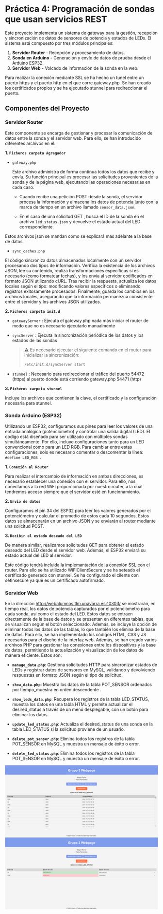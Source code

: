 # Práctica 4: Programación de sondas que usan servicios REST
Este proyecto implementa un sistema de gateway para la gestión, recepción y sincronización de datos de sensores de potencia y estados de LEDs. El sistema está compuesto por tres módulos principales:

1. **Servidor Router** - Recepción y procesamiento de datos.
2. **Sonda en Arduino** - Generación y envío de datos de prueba desde el Arduino ESP32.
3. **Servidor Web** - Volcado de información de la sonda en la web.

Para realizar la conexión mediante SSL se ha hecho un tunel entre un puerto https y el puerto http en el que corre gateway.php. Se han creado los certificados propios y se ha ejecutado stunnel para redireccionar el puerto. 

## Componentes del Proyecto

### Servidor Router
Este componente se encarga de gestionar y procesar la comunicación de datos entre la sonda y el servidor web. Para ello, se han introducido diferentes archivos en el:

**1. `Ficheros carpeta Agregador`**

- `gateway.php`


    Este archivo administra de forma continua todos los datos que recibe y envía. Su función principal es procesar las solicitudes provenientes de la sonda y de la página web, ejecutando las operaciones necesarias en cada caso.

    - Cuando recibe una petición POST desde la sonda, el servidor procesa la información y almacena los datos de potencia junto con la marca de tiempo en un archivo llamado `sensor_data.json`. 

    - En el caso de una solicitud GET , busca el ID de la sonda en el archivo  `led_status.json` y devuelve el estado actual del LED correspondiente.

Estos archivos json se mandan como se explicará mas adelante a la base de datos.

- `sync_caches.php`

El código sincroniza datos almacenados localmente con un servidor procesando dos tipos de información. Verifica la existencia de los archivos JSON, lee su contenido, realiza transformaciones específicas si es necesario (como formatear fechas), y los envía al servidor codificados en formato JSON utilizando cURL. Tras recibir la respuesta, actualiza los datos locales según el tipo: modificando valores específicos o eliminando registros exitosamente procesados. Finalmente, guarda los cambios en los archivos locales, asegurando que la información permanezca consistente entre el servidor y los archivos JSON utilizados.

**2. `Ficheros carpeta init.d`**
- `gatewayServer` : Ejecuta el gateway.php nada más iniciar el router de modo que no es necesario ejecutarlo manualmente
- `syncServer` : Ejecuta la sincronización periódica de los datos y los estados de las sondas
     
    > ⚠️ Es necesario ejecutar el siguiente comando en el router para inicializar la sincronización:
    >
    > ```bash
    > /etc/init.d/syncServer start
    > ```
     
- `stunnel` : Necesario para redireccionar el tráfico del puerto 54472 (https) al puerto donde está corriendo gateway.php 54471 (http)

**3. `Ficheros carpeta stunnel`**
   
Incluye los archivos que contienen la clave, el certificado y la configuración necesaria para stunnel.

### Sonda Arduino (ESP32)

Utilizando un ESP32, configuramos sus pines para leer los valores 
de una entrada analógica (potenciómetro) y controlar una salida 
digital (LED).
El código está diseñado para ser utilizado con múltiples sondas 
simultáneamente. Por ello, incluye configuraciones tanto para un 
LED convencional como para un LED RGB.
Para cambiar entre estas configuraciones, solo es necesario 
comentar o descomentar la línea: `#define LED_RGB `. 

**1. `Conexión al Router`**

Para realizar el intercambio de información en ambas direcciones, es necesario establecer una conexión con el servidor. Para ello, nos conectamos a la red WiFi proporcionada por nuestro router, a la cual tendremos acceso siempre que el servidor esté en funcionamiento.

**2. `Envio de datos`**

Configuramos el pin 34 del ESP32 para leer los valores generados por el potenciómetro y calcular el promedio de estos cada 10 segundos. Estos datos se almacenarán en un archivo JSON y se enviarán al router mediante una solicitud POST.

**3. `Recibir el estado deseado del LED`**

De manera similar, realizamos solicitudes GET para obtener el estado deseado del LED desde el servidor web. Además, el ESP32 enviará su estado actual del LED al servidor.


Este código tendrá incluida la implemantación de la conexión SSL con el router. Para ello se ha utilizado WiFiClientSecure y se ha seteado el certificado generado con stunnel. Se ha configurado el cilente con setInsecure ya que es un certificado autofirmado.


### Servidor Web

En la dirección http://webalumnos.tlm.unavarra.es:10303/ se mostrarán, en tiempo real, los datos de potencia capturados por el potenciómetro para cada sonda, así como el estado del LED.
Estos datos se extraen directamente de la base de datos y se presentan en diferentes tablas, que se visualizan según el botón seleccionado. Además, se incluye la opción de eliminar todos los datos de las tablas, lo que también los elimina de la base de datos. Para ello, se han implementado los códigos HTML, CSS y JS necesarios para el diseño de la interfaz web. Además, se han creado varios archivos PHP para gestionar las conexiones entre los dispositivos y la base de datos, permitiendo la actualización y visualización de los datos de manera eficiente. Estos son:

- **`manage_data.php`**: Gestiona solicitudes HTTP para sincronizar estados de LEDs y registrar datos de sensores en MySQL, validando y devolviendo respuestas en formato JSON según el tipo de solicitud.

- **`show_data.php`**: Muestra los datos de la tabla POT_SENSOR ordenados por tiempo_muestra en orden descendente .

- **`show_leds_data.php`**: Recupera los registros de la tabla LED_STATUS, muestra los datos en una tabla HTML y permite actualizar el desired_status a través de un menú desplegable, con un botón para eliminar los datos.

- **`update_led_status.php`**: Actualiza el desired_status de una sonda en la tabla LED_STATUS si la solicitud proviene de un usuario.

- **`delete_pot_sensor.php`**: Elimina todos los registros de la tabla POT_SENSOR en MySQL y muestra un mensaje de éxito o error.

- **`detele_led_status.php`**: Elimina todos los registros de la tabla POT_SENSOR en MySQL y muestra un mensaje de éxito o error.

![Texto alternativo](images/web_potencia.png)
![Texto alternativo](images/web_led.png)
